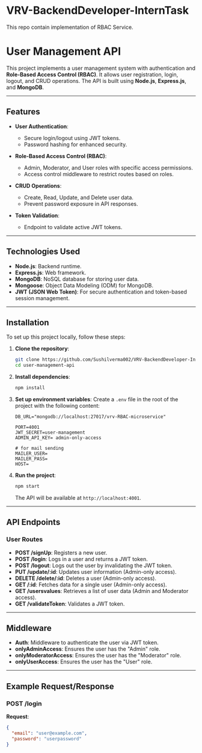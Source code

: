 # VRV-BackendDeveloper-InternTask

This repo contain implementation of RBAC Service.

# **User Management API**

This project implements a user management system with authentication and **Role-Based Access Control (RBAC)**. It allows user registration, login, logout, and CRUD operations. The API is built using **Node.js**, **Express.js**, and **MongoDB**.

---

## **Features**

- **User Authentication**:
  - Secure login/logout using JWT tokens.
  - Password hashing for enhanced security.
- **Role-Based Access Control (RBAC)**:

  - Admin, Moderator, and User roles with specific access permissions.
  - Access control middleware to restrict routes based on roles.

- **CRUD Operations**:

  - Create, Read, Update, and Delete user data.
  - Prevent password exposure in API responses.

- **Token Validation**:
  - Endpoint to validate active JWT tokens.

---

## **Technologies Used**

- **Node.js**: Backend runtime.
- **Express.js**: Web framework.
- **MongoDB**: NoSQL database for storing user data.
- **Mongoose**: Object Data Modeling (ODM) for MongoDB.
- **JWT (JSON Web Token)**: For secure authentication and token-based session management.

---

## **Installation**

To set up this project locally, follow these steps:

1. **Clone the repository**:

   ```bash
   git clone https://github.com/Sushilverma002/VRV-BackendDeveloper-InternTask
   cd user-management-api
   ```

2. **Install dependencies**:

   ```bash
   npm install
   ```

3. **Set up environment variables**:
   Create a `.env` file in the root of the project with the following content:

   ```
   DB_URL="mongodb://localhost:27017/vrv-RBAC-microservice"

   PORT=4001
   JWT_SECRET=user-management
   ADMIN_API_KEY= admin-only-access

   # for mail sending
   MAILER_USER=
   MAILER_PASS=
   HOST=
   ```

4. **Run the project**:
   ```bash
   npm start
   ```
   The API will be available at `http://localhost:4001`.

---

## **API Endpoints**

### **User Routes**

- **POST /signUp**: Registers a new user.
- **POST /login**: Logs in a user and returns a JWT token.
- **POST /logout**: Logs out the user by invalidating the JWT token.
- **PUT /update/:id**: Updates user information (Admin-only access).
- **DELETE /delete/:id**: Deletes a user (Admin-only access).
- **GET /:id**: Fetches data for a single user (Admin-only access).
- **GET /usersvalues**: Retrieves a list of user data (Admin and Moderator access).
- **GET /validateToken**: Validates a JWT token.

---

## **Middleware**

- **Auth**: Middleware to authenticate the user via JWT token.
- **onlyAdminAccess**: Ensures the user has the "Admin" role.
- **onlyModeratorAccess**: Ensures the user has the "Moderator" role.
- **onlyUserAccess**: Ensures the user has the "User" role.

---

## **Example Request/Response**

### **POST /login**

**Request**:

```json
{
  "email": "user@example.com",
  "password": "userpassword"
}
```
